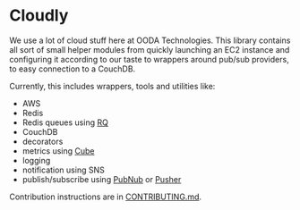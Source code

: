 Cloudly
=======

We use a lot of cloud stuff here at OODA Technologies. This library contains
all sort of small helper modules from quickly launching an EC2 instance and
configuring it according to our taste to wrappers around pub/sub providers, to
easy connection to a CouchDB.

Currently, this includes wrappers, tools and utilities like:

 - AWS
 - Redis
 - Redis queues using [RQ](http://python-rq.org/)
 - CouchDB
 - decorators
 - metrics using [Cube](http://square.github.com/cube/)
 - logging
 - notification using SNS
 - publish/subscribe using [PubNub](http://www.pubnub.com/) or
   [Pusher](http://pusher.com/)

Contribution instructions are in [CONTRIBUTING.md](CONTRIBUTING.md). 
